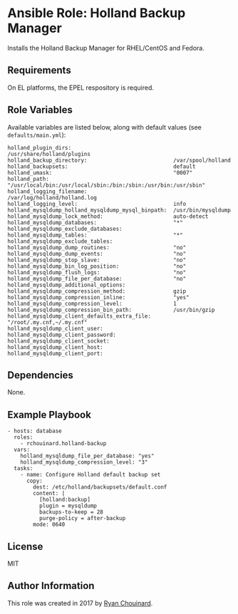 # Ansible Role: Holland Backup Manager

Installs the Holland Backup Manager for RHEL/CentOS and Fedora.

## Requirements

On EL platforms, the EPEL respository is required.

## Role Variables

Available variables are listed below, along with default values (see `defaults/main.yml`):

    holland_plugin_dirs:                                /usr/share/holland/plugins
    holland_backup_directory:                           /var/spool/holland
    holland_backupsets:                                 default
    holland_umask:                                      "0007"
    holland_path:                                       "/usr/local/bin:/usr/local/sbin:/bin:/sbin:/usr/bin:/usr/sbin"
    holland_logging_filename:                           /var/log/holland/holland.log
    holland_logging_level:                              info
    holland_mysqldump_holland_mysqldump_mysql_binpath:  /usr/bin/mysqldump
    holland_mysqldump_lock_method:                      auto-detect
    holland_mysqldump_databases:                        "*"
    holland_mysqldump_exclude_databases:
    holland_mysqldump_tables:                           "*"
    holland_mysqldump_exclude_tables:
    holland_mysqldump_dump_routines:                    "no"
    holland_mysqldump_dump_events:                      "no"
    holland_mysqldump_stop_slave:                       "no"
    holland_mysqldump_bin_log_position:                 "no"
    holland_mysqldump_flush_logs:                       "no"
    holland_mysqldump_file_per_database:                "no"
    holland_mysqldump_additional_options:
    holland_mysqldump_compression_method:               gzip
    holland_mysqldump_compression_inline:               "yes"
    holland_mysqldump_compression_level:                1
    holland_mysqldump_compression_bin_path:             /usr/bin/gzip
    holland_mysqldump_client_defaults_extra_file:       "/root/.my.cnf,~/.my.cnf"
    holland_mysqldump_client_user:
    holland_mysqldump_client_password:
    holland_mysqldump_client_socket:
    holland_mysqldump_client_host:
    holland_mysqldump_client_port:

## Dependencies

None.

## Example Playbook

    - hosts: database
      roles:
        - rchouinard.holland-backup
      vars:
        holland_mysqldump_file_per_database: "yes"
        holland_mysqldump_compression_level: "3"
      tasks:
        - name: Configure Holland default backup set
          copy:
            dest: /etc/holland/backupsets/default.conf
            content: |
              [holland:backup]
              plugin = mysqldump
              backups-to-keep = 28
              purge-policy = after-backup
            mode: 0640

## License

MIT

## Author Information

This role was created in 2017 by [Ryan Chouinard](https://www.ryanchouinard.com/).
